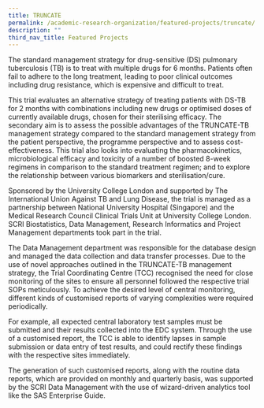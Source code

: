 ```yaml
---
title: TRUNCATE
permalink: /academic-research-organization/featured-projects/truncate/
description: ""
third_nav_title: Featured Projects
---
```

The standard management strategy for drug-sensitive (DS) pulmonary tuberculosis (TB) is to treat with multiple drugs for 6 months. Patients often fail to adhere to the long treatment, leading to poor clinical outcomes including drug resistance, which is expensive and difficult to treat.

This trial evaluates an alternative strategy of treating patients with DS-TB for 2 months with combinations including new drugs or optimised doses of currently available drugs, chosen for their sterilising efficacy. The secondary aim is to assess the possible advantages of the TRUNCATE-TB management strategy compared to the standard management strategy from the patient perspective, the programme perspective and to assess cost-effectiveness. This trial also looks into evaluating the pharmacokinetics, microbiological efficacy and toxicity of a number of boosted 8-week regimens in comparison to the standard treatment regimen; and to explore the relationship between various biomarkers and sterilisation/cure.

Sponsored by the University College London and supported by The International Union Against TB and Lung Disease, the trial is managed as a partnership between National University Hospital (Singapore) and the Medical Research Council Clinical Trials Unit at University College London. SCRI Biostatistics, Data Management, Research Informatics and Project Management departments took part in the trial.

The Data Management department was responsible for the database design and managed the data collection and data transfer processes. Due to the use of novel approaches outlined in the TRUNCATE-TB management strategy, the Trial Coordinating Centre (TCC) recognised the need for close monitoring of the sites to ensure all personnel followed the respective trial SOPs meticulously. To achieve the desired level of central monitoring, different kinds of customised reports of varying complexities were required periodically.

For example, all expected central laboratory test samples must be submitted and their results collected into the EDC system. Through the use of a customised report, the TCC is able to identify lapses in sample submission or data entry of test results, and could rectify these findings with the respective sites immediately.

The generation of such customised reports, along with the routine data reports, which are provided on monthly and quarterly basis, was supported by the SCRI Data Management with the use of wizard-driven analytics tool like the SAS Enterprise Guide.